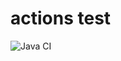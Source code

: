 # actions test

![Java CI](https://github.com/andrewdstrain/actionsTest/workflows/Java%20CI/badge.svg)